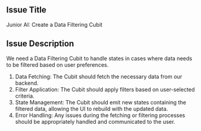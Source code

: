 ## Issue Title
Junior AI: Create a Data Filtering Cubit

## Issue Description
We need a Data Filtering Cubit to handle states in cases where data needs to be filtered based on user preferences. 
1. Data Fetching: The Cubit should fetch the necessary data from our backend.
2. Filter Application: The Cubit should apply filters based on user-selected criteria.
3. State Management: The Cubit should emit new states containing the filtered data, allowing the UI to rebuild with the updated data.
4. Error Handling: Any issues during the fetching or filtering processes should be appropriately handled and communicated to the user.
